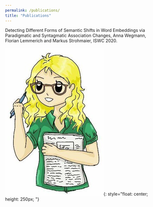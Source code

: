 ```yaml
---
permalink: /publications/
title: "Publications"
---
```


Detecting Different Forms of Semantic Shifts in Word Embeddings via Paradigmatic and Syntagmatic Association Changes, Anna Wegmann, Florian Lemmerich and Markus Strohmaier, ISWC 2020.



![drawn Anna presents](../assets/images/paper.jpg){: style="float: center; height: 250px; "}

